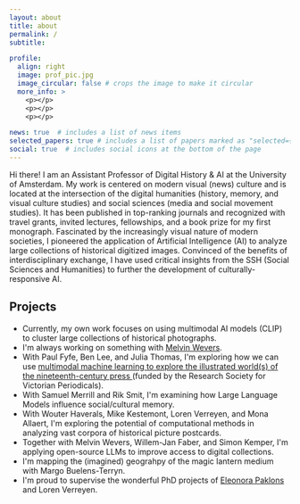 ```yaml
---
layout: about
title: about
permalink: /
subtitle:

profile:
  align: right
  image: prof_pic.jpg
  image_circular: false # crops the image to make it circular
  more_info: >
    <p></p>
    <p></p>
    <p></p>

news: true  # includes a list of news items
selected_papers: true # includes a list of papers marked as "selected={true}"
social: true  # includes social icons at the bottom of the page
---
```


Hi there! I am an Assistant Professor of Digital History & AI at the University of Amsterdam. My work is centered on modern visual (news) culture and is located at the intersection of the digital humanities (history, memory, and visual culture studies) and social sciences (media and social movement studies). It has been published in top-ranking journals and recognized with travel grants, invited lectures, fellowships, and a book prize for my first monograph. Fascinated by the increasingly visual nature of modern societies, I pioneered the application of Artificial Intelligence (AI) to analyze large collections of historical digitized images. Convinced of the benefits of interdisciplinary exchange, I have used critical insights from the SSH (Social Sciences and Humanities) to further the development of culturally-responsive AI.

<h2>Projects</h2>
<ul>
    <li>Currently, my own work focuses on using multimodal AI models (CLIP) to cluster large collections of historical photographs.</li>
    <li>I'm always working on something with <a href="http://www.melvinwevers.nl/">Melvin Wevers</a>.</li>
    <li>With Paul Fyfe, Ben Lee, and Julia Thomas, I'm exploring how we can use <a href="https://tpsmi.github.io/news/announcement_3/"> multimodal machine learning to explore the illustrated world(s) of the nineteenth-century press </a> (funded by the Research Society for Victorian Periodicals).</li>
    <li>With Samuel Merrill and Rik Smit, I'm examining how Large Language Models influence social/cultural memory.</li>
    <li>With Wouter Haverals, Mike Kestemont, Loren Verreyen, and Mona Allaert, I'm exploring the potential of computational methods in analyzing vast corpora of historical picture postcards.</li>
    <li>Together with Melvin Wevers, Willem-Jan Faber, and Simon Kemper, I'm applying open-source LLMs to improve access to digital collections.</li>
    <li> I'm mapping the (imagined) geograhpy of the magic lantern medium with Margo Buelens-Terryn. </li>
    <li>I'm proud to supervise the wonderful PhD projects of <a href="https://www.uantwerpen.be/nl/personeel/eleonora-paklons/">Eleonora Paklons</a> and Loren Verreyen.</li>
</ul>
